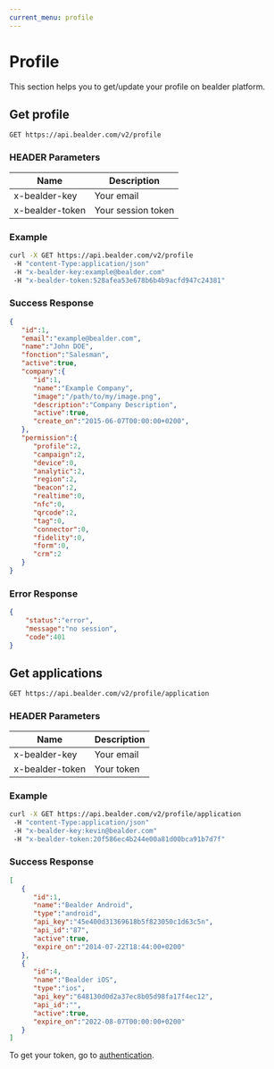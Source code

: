 ```yaml
---
current_menu: profile
---
```


# Profile

This section helps you to get/update your profile on bealder platform.


## Get profile

	GET https://api.bealder.com/v2/profile

### HEADER Parameters

| Name    			|  Description                       |
|-------------------|------------------------------------|
| x-bealder-key	  	|  Your email						 |
| x-bealder-token  	|  Your session token						 |


### Example

```bash
curl -X GET https://api.bealder.com/v2/profile
 -H "content-Type:application/json" 
 -H "x-bealder-key:example@bealder.com"
 -H "x-bealder-token:528afea53e678b6b4b9acfd947c24381"
```

###	Success Response

```json
{  
   "id":1,
   "email":"example@bealder.com",
   "name":"John DOE",
   "fonction":"Salesman",
   "active":true,
   "company":{  
      "id":1,
      "name":"Example Company",
      "image":"/path/to/my/image.png",
      "description":"Company Description",
      "active":true,
      "create_on":"2015-06-07T00:00:00+0200",
   },
   "permission":{  
      "profile":2,
      "campaign":2,
      "device":0,
      "analytic":2,
      "region":2,
      "beacon":2,
      "realtime":0,
      "nfc":0,
      "qrcode":2,
      "tag":0,
      "connector":0,
      "fidelity":0,
      "form":0,
      "crm":2
   }
}
```

###	Error Response

```json
{
	"status":"error",
	"message":"no session",
	"code":401
}
```


## Get applications

	GET https://api.bealder.com/v2/profile/application

### HEADER Parameters

| Name    			|  Description                       |
|-------------------|------------------------------------|
| x-bealder-key	  	|  Your email						 |
| x-bealder-token  	|  Your token						 |


### Example

```bash
curl -X GET https://api.bealder.com/v2/profile/application
 -H "content-Type:application/json"
 -H "x-bealder-key:kevin@bealder.com"
 -H "x-bealder-token:20f586ec4b244e00a81d00bca91b7d7f"
```


###	Success Response

```json
[  
   {  
      "id":1,
      "name":"Bealder Android",
      "type":"android",
      "api_key":"45e400d31369618b5f823050c1d63c5n",
      "api_id":"87",
      "active":true,
      "expire_on":"2014-07-22T18:44:00+0200"
   },
   {  
      "id":4,
      "name":"Bealder iOS",
      "type":"ios",
      "api_key":"648130d0d2a37ec8b05d98fa17f4ec12",
      "api_id":"",
      "active":true,
      "expire_on":"2022-08-07T00:00:00+0200"
   }
]
```


To get your token, go to [authentication](authentication.html).